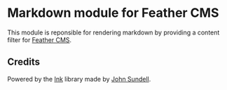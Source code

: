 # Markdown module for Feather CMS

This module is reponsible for rendering markdown by providing a content filter for [Feather CMS](https://github.com/binarybirds/feather/).


## Credits
 
Powered by the [Ink](https://github.com/johnsundell/ink) library made by [John Sundell](https://twitter.com/johnsundell/).
